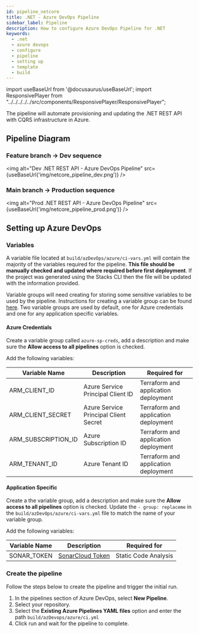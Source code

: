 ```yaml
---
id: pipeline_netcore
title: .NET - Azure DevOps Pipeline
sidebar_label: Pipeline
description: How to configure Azure DevOps Pipeline for .NET
keywords:
  - .net
  - azure devops
  - configure
  - pipeline
  - setting up
  - template
  - build
---
```


import useBaseUrl from '@docusaurus/useBaseUrl';
import ResponsivePlayer  from "../../../../../src/components/ResponsivePlayer/ResponsivePlayer";

The pipeline will automate provisioning and updating the .NET REST API with CQRS infrastructure in Azure.

<ResponsivePlayer url='https://www.youtube.com/watch?v=6ND-8YVohT4' />

## Pipeline Diagram

### Feature branch -> Dev sequence

<img alt="Dev .NET REST API - Azure DevOps Pipeline" src={useBaseUrl('img/netcore_pipeline_dev.png')} />

### Main branch -> Production sequence

<img alt="Prod .NET REST API - Azure DevOps Pipeline" src={useBaseUrl('img/netcore_pipeline_prod.png')} />

## Setting up Azure DevOps

### Variables

A variable file located at `build/azDevOps/azure/ci-vars.yml` will contain the majority of the variables required for the pipeline. **This file should be manually checked and updated where required before first deployment**. If the project was generated using the Stacks CLI then the file will be updated with the information provided.

Variable groups will need creating for storing some sensitive variables to be used by the pipeline. Instructions for creating a variable group can be found [here](https://docs.microsoft.com/en-us/azure/devops/pipelines/library/variable-groups?view=azure-devops&tabs=classic#create-a-variable-group). Two variable groups are used by default, one for Azure credentials and one for any application specific variables.

#### Azure Credentials

Create a variable group called `azure-sp-creds`, add a description and make sure the **Allow access to all pipelines** option is checked.

Add the following variables:

| Variable Name       | Description                           | Required for                         |
| ------------------- | ------------------------------------- | ------------------------------------ |
| ARM_CLIENT_ID       | Azure Service Principal Client ID     | Terraform and application deployment |
| ARM_CLIENT_SECRET   | Azure Service Principal Client Secret | Terraform and application deployment |
| ARM_SUBSCRIPTION_ID | Azure Subscription ID                 | Terraform and application deployment |
| ARM_TENANT_ID       | Azure Tenant ID                       | Terraform and application deployment |

#### Application Specific

Create a the variable group, add a description and make sure the **Allow access to all pipelines** option is checked. Update the `- group: replaceme` in the `build/azDevOps/azure/ci-vars.yml` file to match the name of your variable group.

Add the following variables:

| Variable Name | Description                                | Required for         |
| ------------- | ------------------------------------------ | -------------------- |
| SONAR_TOKEN   | [SonarCloud Token](https://sonarcloud.io/) | Static Code Analysis |

### Create the pipeline

Follow the steps below to create the pipeline and trigger the initial run.

1. In the pipelines section of Azure DevOps, select **New Pipeline**.
2. Select your repository.
3. Select the **Existing Azure Pipelines YAML files** option and enter the path `build/azDevops/azure/ci.yml`
4. Click run and wait for the pipeline to complete.
